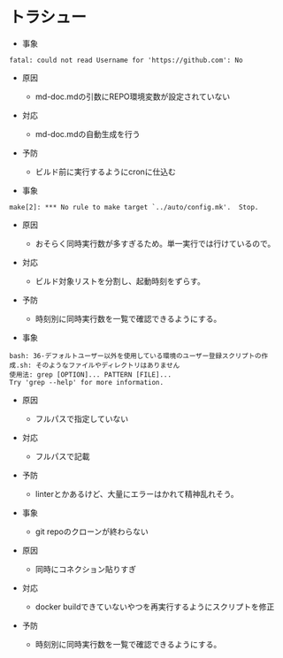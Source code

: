 # トラシュー

- 事象

```
fatal: could not read Username for 'https://github.com': No
```

- 原因

  - md-doc.mdの引数にREPO環境変数が設定されていない

- 対応

  - md-doc.mdの自動生成を行う

- 予防

  - ビルド前に実行するようにcronに仕込む

- 事象

```
make[2]: *** No rule to make target `../auto/config.mk'.  Stop.
```

- 原因

  - おそらく同時実行数が多すぎるため。単一実行では行けているので。

- 対応

  - ビルド対象リストを分割し、起動時刻をずらす。

- 予防

  - 時刻別に同時実行数を一覧で確認できるようにする。


- 事象

```
bash: 36-デフォルトユーザー以外を使用している環境のユーザー登録スクリプトの作成.sh: そのようなファイルやディレクトリはありません
使用法: grep [OPTION]... PATTERN [FILE]...
Try 'grep --help' for more information.
```

- 原因
  - フルパスで指定していない

- 対応

  - フルパスで記載

- 予防

  - linterとかあるけど、大量にエラーはかれて精神乱れそう。

- 事象

  - git repoのクローンが終わらない

- 原因
  - 同時にコネクション貼りすぎ

- 対応

  - docker buildできていないやつを再実行するようにスクリプトを修正

- 予防

  - 時刻別に同時実行数を一覧で確認できるようにする。

